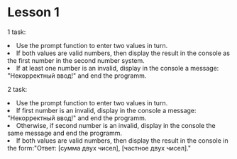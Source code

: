 # Lesson 1

1 task:
<li> Use the prompt function to enter two values ​​in turn.
<li> If both values are valid numbers, then display the result in the console as the first number in the second number system. 
<li> If at least one number is an invalid, display in the console a message: "Некорректный ввод!" and end the programm.

2 task:
<li> Use the prompt function to enter two values ​​in turn.
<li> If first number is an invalid, display in the console a message: "Некорректный ввод!" and end the programm.
<li> Otherwise, if second number is an invalid, display in the console the same message and end the programm.
<li> If both values ​​are valid numbers, then display the result in the console in the form:"Ответ: [сумма двух чисел], [частное двух чисел]."